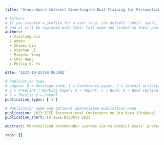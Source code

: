 ```yaml
---
title: 'Group-Aware Interest Disentangled Dual-Training for Personalized Recommendationn'

# Authors
# If you created a profile for a user (e.g. the default `admin` user), write the username (folder name) here
# and it will be replaced with their full name and linked to their profile.
authors:
  - Xiaolong Liu
  - admin
  - Zhiwei Liu
  - Xiaohan Li
  - Mingdai Yang
  - Chen Wang
  - Philip S. Yu

date: '2023-10-25T00:00:00Z'

# Publication type.
# Legend: 0 = Uncategorized; 1 = Conference paper; 2 = Journal article;
# 3 = Preprint / Working Paper; 4 = Report; 5 = Book; 6 = Book section;
# 7 = Thesis; 8 = Patent
publication_types: ['1']

# Publication name and optional abbreviated publication name.
publication: 2023 IEEE International Conference on Big Data (BigData)
publication_short: In IEEE BigData 2023

abstract: Personalized recommender systems aim to predict users’ preferences for items. It has become an indispensable part of online services. Online social platforms enable users to form groups based on their common interests. The users’ group participation on social platforms reveals their interests and can be utilized as side information to mitigate the data sparsity and cold-start problem in recommender systems. Users join different groups out of different interests. In this paper, we generate group representation from the user’s interests and propose IGRec (Interest-based Group enhanced Recommendation) to utilize the group information accurately. It consists of four modules. (1) Interest disentangler via self-gating that disentangles users’ interests from their initial embedding representation. (2) Interest aggregator that generates the interest-based group representation by Gumbel-Softmax aggregation on the group members’ interests. (3) Interest-based group aggregation that fuses user’s representation with the participated group representation. (4) A dual-trained rating prediction module to utilize both user-item and group-item interactions. We conduct extensive experiments on three publicly available datasets. Results show IGRec can effectively alleviate the data sparsity problem and enhance the recommender system with interest-based group representation. Experiments on the group recommendation task further show the informativeness of interest-based group representation.

tags: []
---
```


